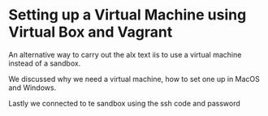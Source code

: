 # Setting up a Virtual Machine using Virtual Box and Vagrant

An alternative way to carry out the alx text iis to use a virtual machine instead of a sandbox.

We discussed why we need a virtual machine, how to set one up in MacOS and Windows.

Lastly we connected to te sandbox using the ssh code and password

